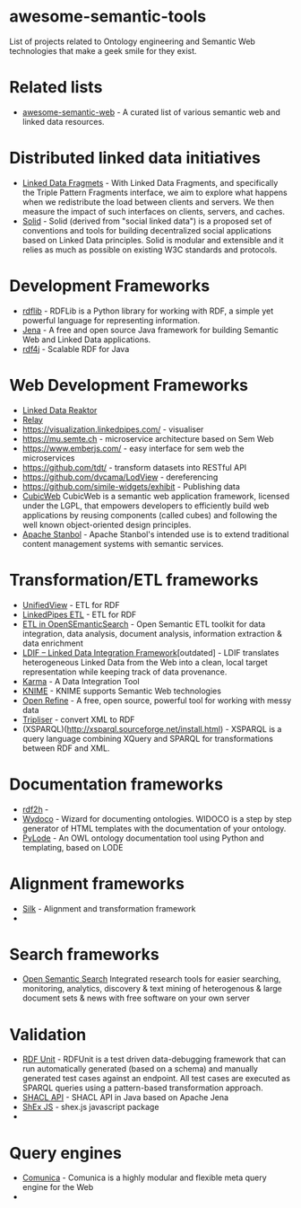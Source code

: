 # awesome-semantic-tools
List of projects related to Ontology engineering and Semantic Web technologies that make a geek smile for they exist.

# Related lists
* [awesome-semantic-web](https://github.com/semantalytics/awesome-semantic-web) - A curated list of various semantic web and linked data resources.


# Distributed linked data initiatives
- [Linked Data Fragmets](https://linkeddatafragments.org/software/) -  With Linked Data Fragments, and specifically the Triple Pattern Fragments interface, we aim to explore what happens when we redistribute the load between clients and servers. We then measure the impact of such interfaces on clients, servers, and caches.
- [Solid](https://solid.mit.edu/) - Solid (derived from "social linked data") is a proposed set of conventions and tools for building decentralized social applications based on Linked Data principles. Solid is modular and extensible and it relies as much as possible on existing W3C standards and protocols.

# Development Frameworks
- [rdflib](https://github.com/RDFLib/rdflib) - RDFLib is a Python library for working with RDF, a simple yet powerful language for representing information.
- [Jena](https://jena.apache.org/tutorials/rdf_api.html) - A free and open source Java framework for building Semantic Web and Linked Data applications.
- [rdf4j](https://rdf4j.eclipse.org/) - Scalable RDF for Java


# Web Development Frameworks
- [Linked Data Reaktor](http://ld-r.org/)
- [Relay](http://facebook.github.io/relay/en/) 
- https://visualization.linkedpipes.com/ - visualiser
- https://mu.semte.ch - microservice architecture based on Sem Web
- https://www.emberjs.com/ - easy interface for sem web the microservices
- https://github.com/tdt/ - transform datasets into RESTful API
- https://github.com/dvcama/LodView - dereferencing 
- https://github.com/simile-widgets/exhibit - Publishing data 
- [CubicWeb](https://www.cubicweb.org/) CubicWeb is a semantic web application framework, licensed under the LGPL, that empowers developers to efficiently build web applications by reusing components (called cubes) and following the well known object-oriented design principles.
- [Apache Stanbol](http://stanbol.apache.org/index.html) - Apache Stanbol's intended use is to extend traditional content management systems with semantic services. 


# Transformation/ETL frameworks
- [UnifiedView](https://unifiedviews.eu/) - ETL for RDF
- [LinkedPipes ETL](https://etl.linkedpipes.com/) - ETL for RDF
- [ETL in OpenSEmanticSearch](https://www.opensemanticsearch.org/etl) - Open Semantic ETL toolkit for data integration, data analysis, document analysis, information extraction & data enrichment
- [LDIF – Linked Data Integration Framework](http://ldif.wbsg.de/)[outdated] - LDIF translates heterogeneous Linked Data from the Web into a clean, local target representation while keeping track of data provenance. 
- [Karma](http://usc-isi-i2.github.io/karma/) - A Data Integration Tool 
- [KNIME](https://www.knime.com/nodeguide/other-analytics-types/semantic-web) - KNIME supports Semantic Web technologies
- [Open Refine](http://openrefine.org/) - A free, open source, powerful tool for working with messy data
- [Tripliser](https://daverog.github.io/tripliser/) - convert XML to RDF
- (XSPARQL)(http://xsparql.sourceforge.net/install.html) - XSPARQL is a query language combining XQuery and SPARQL for transformations between RDF and XML.

# Documentation frameworks
- [rdf2h](http://rdf2h.github.io/) - 
- [Wydoco](https://github.com/dgarijo/Widoco) - Wizard for documenting ontologies. WIDOCO is a step by step generator of HTML templates with the documentation of your ontology.
- [PyLode](https://github.com/RDFLib/pyLODE) - An OWL ontology documentation tool using Python and templating, based on LODE


# Alignment frameworks
- [Silk](http://silkframework.org/) - Alignment and transformation framework
- 

# Search frameworks
- [Open Semantic Search](https://www.opensemanticsearch.org/) Integrated research tools for easier searching, monitoring, analytics, discovery & text mining of heterogenous & large document sets & news with free software on your own server

# Validation 
- [RDF Unit](http://aksw.org/Projects/RDFUnit.html) - RDFUnit is a test driven data-debugging framework that can run automatically generated (based on a schema) and manually generated test cases against an endpoint. All test cases are executed as SPARQL queries using a pattern-based transformation approach.
- [SHACL API](https://github.com/TopQuadrant/shacl) - SHACL API in Java based on Apache Jena
- [ShEx JS](https://github.com/shexSpec/shex.js) - shex.js javascript package
- 


# Query engines
- [Comunica](https://github.com/comunica/comunica) - Comunica is a highly modular and flexible meta query engine for the Web
- 
